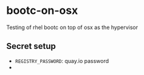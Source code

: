 # bootc-on-osx
Testing of rhel bootc on top of osx as the hypervisor



## Secret setup

- `REGISTRY_PASSWORD`: quay.io password
- 